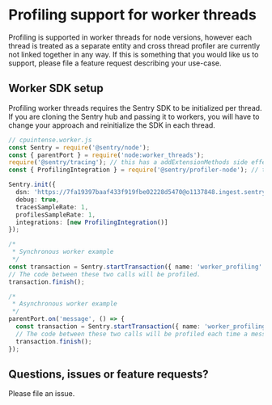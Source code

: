 # Profiling support for worker threads

Profiling is supported in worker threads for node versions, however each thread is treated as a separate entity and cross thread profiler are currently not linked together in any way. If this is something that you would like us to support, please file a feature request describing your use-case.

## Worker SDK setup

Profiling worker threads requires the Sentry SDK to be initialized per thread. If you are cloning the Sentry hub and passing it to workers, you will have to change your approach and reinitialize the SDK in each thread.

```ts
// cpuintense.worker.js
const Sentry = require('@sentry/node');
const { parentPort } = require('node:worker_threads');
require('@sentry/tracing'); // this has a addExtensionMethods side effect
const { ProfilingIntegration } = require('@sentry/profiler-node'); // this has a addExtensionMethods side effect

Sentry.init({
  dsn: 'https://7fa19397baaf433f919fbe02228d5470@o1137848.ingest.sentry.io/6625302',
  debug: true,
  tracesSampleRate: 1,
  profilesSampleRate: 1,
  integrations: [new ProfilingIntegration()]
});

/*
 * Synchronous worker example
 */
const transaction = Sentry.startTransaction({ name: 'worker_profiling' });
// The code between these two calls will be profiled.
transaction.finish();

/*
 * Asynchronous worker example
 */
parentPort.on('message', () => {
  const transaction = Sentry.startTransaction({ name: 'worker_profiling' });
  // The code between these two calls will be profiled each time a message is received
  transaction.finish();
});
```

## Questions, issues or feature requests?

Please file an issue.
